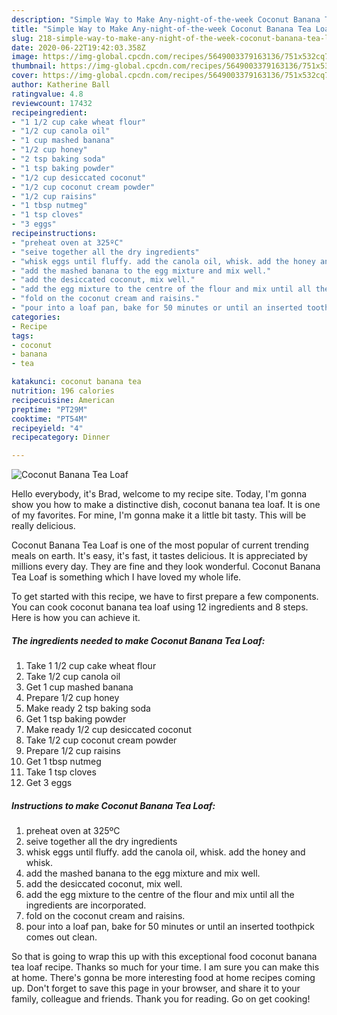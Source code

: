 ```yaml
---
description: "Simple Way to Make Any-night-of-the-week Coconut Banana Tea Loaf"
title: "Simple Way to Make Any-night-of-the-week Coconut Banana Tea Loaf"
slug: 218-simple-way-to-make-any-night-of-the-week-coconut-banana-tea-loaf
date: 2020-06-22T19:42:03.358Z
image: https://img-global.cpcdn.com/recipes/5649003379163136/751x532cq70/coconut-banana-tea-loaf-recipe-main-photo.jpg
thumbnail: https://img-global.cpcdn.com/recipes/5649003379163136/751x532cq70/coconut-banana-tea-loaf-recipe-main-photo.jpg
cover: https://img-global.cpcdn.com/recipes/5649003379163136/751x532cq70/coconut-banana-tea-loaf-recipe-main-photo.jpg
author: Katherine Ball
ratingvalue: 4.8
reviewcount: 17432
recipeingredient:
- "1 1/2 cup cake wheat flour"
- "1/2 cup canola oil"
- "1 cup mashed banana"
- "1/2 cup honey"
- "2 tsp baking soda"
- "1 tsp baking powder"
- "1/2 cup desiccated coconut"
- "1/2 cup coconut cream powder"
- "1/2 cup raisins"
- "1 tbsp nutmeg"
- "1 tsp cloves"
- "3 eggs"
recipeinstructions:
- "preheat oven at 325ºC"
- "seive together all the dry ingredients"
- "whisk eggs until fluffy. add the canola oil, whisk. add the honey and whisk."
- "add the mashed banana to the egg mixture and mix well."
- "add the desiccated coconut, mix well."
- "add the egg mixture to the centre of the flour and mix until all the ingredients are incorporated."
- "fold on the coconut cream and raisins."
- "pour into a loaf pan, bake for 50 minutes or until an inserted toothpick comes out clean."
categories:
- Recipe
tags:
- coconut
- banana
- tea

katakunci: coconut banana tea 
nutrition: 196 calories
recipecuisine: American
preptime: "PT29M"
cooktime: "PT54M"
recipeyield: "4"
recipecategory: Dinner

---
```



![Coconut Banana Tea Loaf](https://img-global.cpcdn.com/recipes/5649003379163136/751x532cq70/coconut-banana-tea-loaf-recipe-main-photo.jpg)

Hello everybody, it's Brad, welcome to my recipe site. Today, I'm gonna show you how to make a distinctive dish, coconut banana tea loaf. It is one of my favorites. For mine, I'm gonna make it a little bit tasty. This will be really delicious.

Coconut Banana Tea Loaf is one of the most popular of current trending meals on earth. It's easy, it's fast, it tastes delicious. It is appreciated by millions every day. They are fine and they look wonderful. Coconut Banana Tea Loaf is something which I have loved my whole life.




To get started with this recipe, we have to first prepare a few components. You can cook coconut banana tea loaf using 12 ingredients and 8 steps. Here is how you can achieve it.

<!--inarticleads1-->

##### The ingredients needed to make Coconut Banana Tea Loaf:

1. Take 1 1/2 cup cake wheat flour
1. Take 1/2 cup canola oil
1. Get 1 cup mashed banana
1. Prepare 1/2 cup honey
1. Make ready 2 tsp baking soda
1. Get 1 tsp baking powder
1. Make ready 1/2 cup desiccated coconut
1. Take 1/2 cup coconut cream powder
1. Prepare 1/2 cup raisins
1. Get 1 tbsp nutmeg
1. Take 1 tsp cloves
1. Get 3 eggs




<!--inarticleads2-->

##### Instructions to make Coconut Banana Tea Loaf:

1. preheat oven at 325ºC
1. seive together all the dry ingredients
1. whisk eggs until fluffy. add the canola oil, whisk. add the honey and whisk.
1. add the mashed banana to the egg mixture and mix well.
1. add the desiccated coconut, mix well.
1. add the egg mixture to the centre of the flour and mix until all the ingredients are incorporated.
1. fold on the coconut cream and raisins.
1. pour into a loaf pan, bake for 50 minutes or until an inserted toothpick comes out clean.




So that is going to wrap this up with this exceptional food coconut banana tea loaf recipe. Thanks so much for your time. I am sure you can make this at home. There's gonna be more interesting food at home recipes coming up. Don't forget to save this page in your browser, and share it to your family, colleague and friends. Thank you for reading. Go on get cooking!
